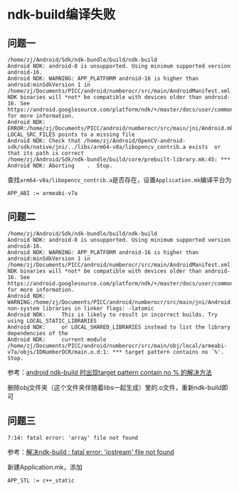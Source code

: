 
# ndk-build编译失败

## 问题一

    /home/zj/Android/Sdk/ndk-bundle/build/ndk-build
    Android NDK: android-8 is unsupported. Using minimum supported version android-16.    
    Android NDK: WARNING: APP_PLATFORM android-16 is higher than android:minSdkVersion 1 in /home/zj/Documents/PICC/android/numberocr/src/main/AndroidManifest.xml. NDK binaries will *not* be compatible with devices older than android-16. See https://android.googlesource.com/platform/ndk/+/master/docs/user/common_problems.md for more information.    
    Android NDK: ERROR:/home/zj/Documents/PICC/android/numberocr/src/main/jni/Android.mk:opencv_contrib: LOCAL_SRC_FILES points to a missing file    
    Android NDK: Check that /home/zj/Android/OpenCV-android-sdk/sdk/native/jni/../libs/arm64-v8a/libopencv_contrib.a exists  or that its path is correct   
    /home/zj/Android/Sdk/ndk-bundle/build/core/prebuilt-library.mk:45: *** Android NDK: Aborting    .  Stop.

查找`arm64-v8a/libopencv_contrib.a`是否存在，设置`Application.mk`编译平台为

    APP_ABI := armeabi-v7a

## 问题二

    /home/zj/Android/Sdk/ndk-bundle/build/ndk-build
    Android NDK: android-8 is unsupported. Using minimum supported version android-16.    
    Android NDK: WARNING: APP_PLATFORM android-16 is higher than android:minSdkVersion 1 in /home/zj/Documents/PICC/android/numberocr/src/main/AndroidManifest.xml. NDK binaries will *not* be compatible with devices older than android-16. See https://android.googlesource.com/platform/ndk/+/master/docs/user/common_problems.md for more information.    
    Android NDK: WARNING:/home/zj/Documents/PICC/android/numberocr/src/main/jni/Android.mk:IDNumberOCR: non-system libraries in linker flags: -latomic    
    Android NDK:     This is likely to result in incorrect builds. Try using LOCAL_STATIC_LIBRARIES    
    Android NDK:     or LOCAL_SHARED_LIBRARIES instead to list the library dependencies of the    
    Android NDK:     current module    
    /home/zj/Documents/PICC/android/numberocr/src/main/obj/local/armeabi-v7a/objs/IDNumberOCR/main.o.d:1: *** target pattern contains no `%'.  Stop.

参考：[android ndk-build 时出现target pattern contain no % 的解决方法](https://blog.csdn.net/onerain88/article/details/6969235)

删除obj文件夹（这个文件夹伴随着libs一起生成）里的.o文件，重新ndk-build即可

## 问题三

    7:14: fatal error: 'array' file not found

参考：[解决ndk-build : fatal error: 'iostream' file not found](https://blog.csdn.net/liangtianmeng/article/details/83511480)

新建Application.mk，添加

    APP_STL := c++_static
